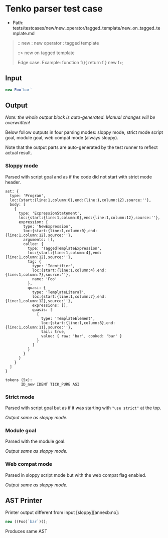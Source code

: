 # Tenko parser test case

- Path: tests/testcases/new/new_operator/tagged_template/new_on_tagged_template.md

> :: new : new operator : tagged template
>
> ::> new on tagged template
>
> Edge case. Example: function f(){ return f } new f`x`;

## Input

`````js
new Foo`bar`
`````

## Output

_Note: the whole output block is auto-generated. Manual changes will be overwritten!_

Below follow outputs in four parsing modes: sloppy mode, strict mode script goal, module goal, web compat mode (always sloppy).

Note that the output parts are auto-generated by the test runner to reflect actual result.

### Sloppy mode

Parsed with script goal and as if the code did not start with strict mode header.

`````
ast: {
  type: 'Program',
  loc:{start:{line:1,column:0},end:{line:1,column:12},source:''},
  body: [
    {
      type: 'ExpressionStatement',
      loc:{start:{line:1,column:0},end:{line:1,column:12},source:''},
      expression: {
        type: 'NewExpression',
        loc:{start:{line:1,column:0},end:{line:1,column:12},source:''},
        arguments: [],
        callee: {
          type: 'TaggedTemplateExpression',
          loc:{start:{line:1,column:4},end:{line:1,column:12},source:''},
          tag: {
            type: 'Identifier',
            loc:{start:{line:1,column:4},end:{line:1,column:7},source:''},
            name: 'Foo'
          },
          quasi: {
            type: 'TemplateLiteral',
            loc:{start:{line:1,column:7},end:{line:1,column:12},source:''},
            expressions: [],
            quasis: [
              {
                type: 'TemplateElement',
                loc:{start:{line:1,column:8},end:{line:1,column:11},source:''},
                tail: true,
                value: { raw: 'bar', cooked: 'bar' }
              }
            ]
          }
        }
      }
    }
  ]
}

tokens (5x):
       ID_new IDENT TICK_PURE ASI
`````

### Strict mode

Parsed with script goal but as if it was starting with `"use strict"` at the top.

_Output same as sloppy mode._

### Module goal

Parsed with the module goal.

_Output same as sloppy mode._

### Web compat mode

Parsed in sloppy script mode but with the web compat flag enabled.

_Output same as sloppy mode._

## AST Printer

Printer output different from input [sloppy][annexb:no]:

````js
new ((Foo)`bar`)();
````

Produces same AST
